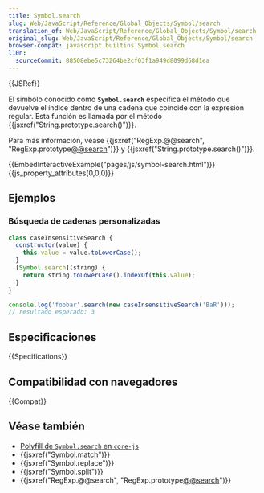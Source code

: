 ```yaml
---
title: Symbol.search
slug: Web/JavaScript/Reference/Global_Objects/Symbol/search
translation_of: Web/JavaScript/Reference/Global_Objects/Symbol/search
original_slug: Web/JavaScript/Reference/Global_Objects/Symbol/search
browser-compat: javascript.builtins.Symbol.search
l10n:
  sourceCommit: 88508ebe5c73264be2cf03f1a949d8099d68d1ea
---
```


{{JSRef}}

El símbolo conocido como **`Symbol.search`** especifica el método que devuelve el índice dentro de una cadena que coincide con la expresión regular. Esta función es llamada por el método {{jsxref("String.prototype.search()")}}.

Para más información, véase {{jsxref("RegExp.@@search", "RegExp.prototype[@@search]()")}} y {{jsxref("String.prototype.search()")}}.

{{EmbedInteractiveExample("pages/js/symbol-search.html")}}{{js_property_attributes(0,0,0)}}

## Ejemplos

### Búsqueda de cadenas personalizadas

```js
class caseInsensitiveSearch {
  constructor(value) {
    this.value = value.toLowerCase();
  }
  [Symbol.search](string) {
    return string.toLowerCase().indexOf(this.value);
  }
}

console.log('foobar'.search(new caseInsensitiveSearch('BaR')));
// resultado esperado: 3
```

## Especificaciones

{{Specifications}}

## Compatibilidad con navegadores

{{Compat}}

## Véase también

- [Polyfill de `Symbol.search` en `core-js`](https://github.com/zloirock/core-js#ecmascript-symbol)
- {{jsxref("Symbol.match")}}
- {{jsxref("Symbol.replace")}}
- {{jsxref("Symbol.split")}}
- {{jsxref("RegExp.@@search", "RegExp.prototype[@@search]()")}}
